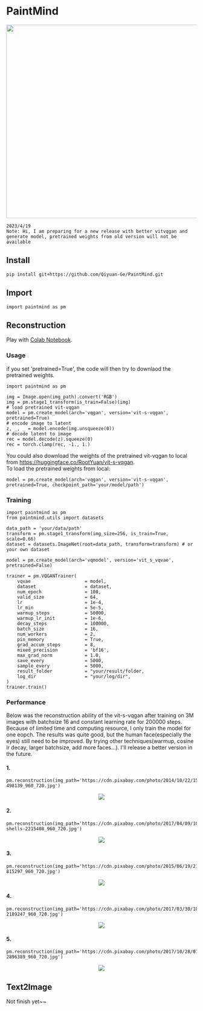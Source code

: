 # PaintMind
<div align=center>
<img src="https://github.com/Qiyuan-Ge/PaintMind/blob/main/assets/A_beautiful_girl_celebrating_her_birthday.png?raw=true" width="512">
</div>

````
2023/4/19
Note: Hi, I am preparing for a new release with better vitvqgan and generate model, pretrained weights from old version will not be available
````

## Install
````
pip install git+https://github.com/Qiyuan-Ge/PaintMind.git
````

## Import
````
import paintmind as pm
````

## Reconstruction
Play with [Colab Notebook](https://colab.research.google.com/drive/1J8M97_HDAVXWQB4qp6yIBI7nPs-ZGXQz?usp=sharing).

### Usage
if you set 'pretrained=True', the code will then try to downlaod the pretrained weights.
````
import paintmind as pm

img = Image.open(img_path).convert('RGB')
img = pm.stage1_transform(is_train=False)(img)
# load pretrained vit-vqgan
model = pm.create_model(arch='vqgan', version='vit-s-vqgan', pretrained=True)
# encode image to latent
z, _, _ = model.encode(img.unsqueeze(0))
# decode latent to image
rec = model.decode(z).squeeze(0)
rec = torch.clamp(rec, -1., 1.)
````
You could also download the weights of the pretrained vit-vqgan to local from https://huggingface.co/RootYuan/vit-s-vqgan.  
To load the pretrained weights from local:
````
model = pm.create_model(arch='vqgan', version='vit-s-vqgan', pretrained=True, checkpoint_path='your/model/path')
````
### Training
````
import paintmind as pm
from paintmind.utils import datasets

data_path = 'your/data/path'
transform = pm.stage1_transform(img_size=256, is_train=True, scale=0.66)
dataset = datasets.ImageNet(root=data_path, transform=transform) # or your own dataset

model = pm.create_model(arch='vqmodel', version='vit_s_vqvae', pretrained=False)

trainer = pm.VQGANTrainer(
    vqvae                    = model,
    dataset                  = dataset,
    num_epoch                = 100,
    valid_size               = 64,
    lr                       = 1e-4,
    lr_min                   = 5e-5,
    warmup_steps             = 50000,
    warmup_lr_init           = 1e-6,
    decay_steps              = 100000,
    batch_size               = 16,
    num_workers              = 2,
    pin_memory               = True,
    grad_accum_steps         = 8,
    mixed_precision          = 'bf16',
    max_grad_norm            = 1.0,
    save_every               = 5000,
    sample_every             = 5000,
    result_folder            = "your/result/folder,
    log_dir                  = "your/log/dir",
)
trainer.train()
````
### Performance
Below was the reconstruction ability of the vit-s-vqgan after training on 3M images with batchsize 16 and constant learning rate for 200000 steps. Because of limited time and computing resource, I only train the model for one eopch. The results was quite good, but the human face(especially the eyes) still need to be improved. By trying other techniques(warmup, cosine lr decay, larger batchsize, add more faces...). I'll release a better version in the future.
#### 1.
````
pm.reconstruction(img_path='https://cdn.pixabay.com/photo/2014/10/22/15/47/squirrel-498139_960_720.jpg')
````
<div align=center>
<img src="https://github.com/Qiyuan-Ge/PaintMind/blob/main/assets/rec_1.png?raw=true">
</div>

#### 2.
````
pm.reconstruction(img_path='https://cdn.pixabay.com/photo/2017/04/09/10/44/sea-shells-2215408_960_720.jpg')
````
<div align=center>
<img src="https://github.com/Qiyuan-Ge/PaintMind/blob/main/assets/rec_2.png?raw=true">
</div>

#### 3.
````
pm.reconstruction(img_path='https://cdn.pixabay.com/photo/2015/06/19/21/24/avenue-815297_960_720.jpg')
````
<div align=center>
<img src="https://github.com/Qiyuan-Ge/PaintMind/blob/main/assets/rec_3.png?raw=true">
</div>

#### 4.
````
pm.reconstruction(img_path='https://cdn.pixabay.com/photo/2017/03/30/18/17/girl-2189247_960_720.jpg')
````
<div align=center>
<img src="https://github.com/Qiyuan-Ge/PaintMind/blob/main/assets/rec_4.png?raw=true">
</div>

#### 5.
````
pm.reconstruction(img_path='https://cdn.pixabay.com/photo/2017/10/28/07/47/woman-2896389_960_720.jpg')
````
<div align=center>
<img src="https://github.com/Qiyuan-Ge/PaintMind/blob/main/assets/rec_5.png?raw=true">
</div>

## Text2Image
Not finish yet~~
